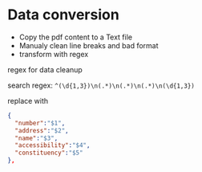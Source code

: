 # Data conversion

- Copy the pdf content to a Text file
- Manualy clean line breaks and bad format
- transform with regex

regex for data cleanup

search regex: `^(\d{1,3})\n(.*)\n(.*)\n(.*)\n(\d{1,3})`

replace with

```json
{
  "number":"$1",
  "address":"$2",
  "name":"$3",
  "accessibility":"$4",
  "constituency":"$5"
},

